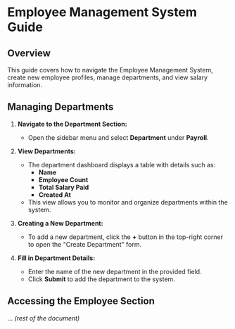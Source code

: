 # Employee Management System Guide

## Overview
This guide covers how to navigate the Employee Management System, create new employee profiles, manage departments, and view salary information.

## Managing Departments

1. **Navigate to the Department Section:**
    - Open the sidebar menu and select **Department** under **Payroll**.

2. **View Departments:**
    - The department dashboard displays a table with details such as:
        - **Name**
        - **Employee Count**
        - **Total Salary Paid**
        - **Created At**
    - This view allows you to monitor and organize departments within the system.

3. **Creating a New Department:**
    - To add a new department, click the **+** button in the top-right corner to open the "Create Department" form.

4. **Fill in Department Details:**
    - Enter the name of the new department in the provided field.
    - Click **Submit** to add the department to the system.

## Accessing the Employee Section

... *(rest of the document)*
